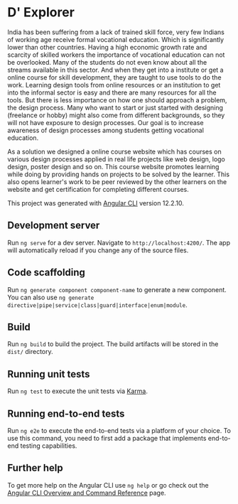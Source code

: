 # D' Explorer

India has been suffering from a lack of trained skill force, very few Indians of working age receive formal vocational education. Which is significantly lower than other countries. Having a high economic growth rate and scarcity of skilled workers the importance of vocational education can not be overlooked. Many of the students do not even know about all the streams available in this sector. And when they get into a institute or get a online course for skill development, they are taught to use tools to do the work. Learning design tools from online resources or an institution to get into the informal sector is easy and there are many resources for all the tools. But there is less importance on how one should approach a problem, the design process. Many who want to start or just started with designing (freelance or hobby) might also come from different backgrounds, so they will not have exposure to design processes. Our goal is to increase awareness of design processes among students getting vocational education.
  
  As a solution we designed a online course website which has courses on various design processes applied in real life projects like web design, logo design, poster design and so on. This course website promotes learning while doing by providing hands on projects to be solved by the learner. This also opens learner's work to be peer reviewed by the other learners on the website and get certification for completing different courses.
  
This project was generated with [Angular CLI](https://github.com/angular/angular-cli) version 12.2.10.

## Development server

Run `ng serve` for a dev server. Navigate to `http://localhost:4200/`. The app will automatically reload if you change any of the source files.

## Code scaffolding

Run `ng generate component component-name` to generate a new component. You can also use `ng generate directive|pipe|service|class|guard|interface|enum|module`.

## Build

Run `ng build` to build the project. The build artifacts will be stored in the `dist/` directory.

## Running unit tests

Run `ng test` to execute the unit tests via [Karma](https://karma-runner.github.io).

## Running end-to-end tests

Run `ng e2e` to execute the end-to-end tests via a platform of your choice. To use this command, you need to first add a package that implements end-to-end testing capabilities.

## Further help

To get more help on the Angular CLI use `ng help` or go check out the [Angular CLI Overview and Command Reference](https://angular.io/cli) page.
